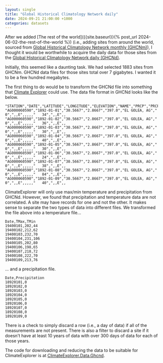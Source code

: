 ```yaml
---
layout: single
title: "Global Historical Climatology Network daily"
date: 2024-09-21 21:00:00 +1000
categories: datasets
---
```

After we added [The rest of the world]({{site.baseurl}}{% post_url 2024-06-02-the-rest-of-the-world %}) (i.e., adding sites from around the world, sourced from [Global Historical Climatology Network monthly (GHCNm)](https://www.ncei.noaa.gov/products/land-based-station/global-historical-climatology-network-monthly)), I thought it would be worthwhile to acquire the daily data for those sites from the [Global Historical Climatology Network daily (GHCNd)](https://www.ncei.noaa.gov/products/land-based-station/global-historical-climatology-network-daily).

Initially, this seemed like a daunting task. We had selected 1883 sites from GHCNm. GHCNd data files for those sites total over 7 gigabytes. I wanted it to be a few hundred megabytes.

The first thing to do would be to transform the GHCNd file into something that [Climate Explorer](https://climateexplorer.net/) could use. The data file format in GHCNd looks like the below.

```
"STATION","DATE","LATITUDE","LONGITUDE","ELEVATION","NAME","PRCP","PRCP_ATTRIBUTES","SNWD","SNWD_ATTRIBUTES","TMAX","TMAX_ATTRIBUTES","TMIN","TMIN_ATTRIBUTES","TAVG","TAVG_ATTRIBUTES"
"AG000060590","1892-01-01","30.5667","2.8667","397.0","EL GOLEA, AG","    0",",,E",,,,,"   34",",,E",,
"AG000060590","1892-01-02","30.5667","2.8667","397.0","EL GOLEA, AG","    0",",,E",,,,,"   36",",,E",,
"AG000060590","1892-01-03","30.5667","2.8667","397.0","EL GOLEA, AG","    0",",,E",,,,,"   30",",,E",,
"AG000060590","1892-01-04","30.5667","2.8667","397.0","EL GOLEA, AG","    0",",,E",,,,,"   40",",,E",,
"AG000060590","1892-01-05","30.5667","2.8667","397.0","EL GOLEA, AG","    0",",,E",,,,,"   30",",,E",,
"AG000060590","1892-01-06","30.5667","2.8667","397.0","EL GOLEA, AG","    0",",,E",,,,,"   24",",,E",,
"AG000060590","1892-01-07","30.5667","2.8667","397.0","EL GOLEA, AG","    0",",,E",,,,,"   38",",,E",,
"AG000060590","1892-01-08","30.5667","2.8667","397.0","EL GOLEA, AG","    0",",,E",,,,,"   84",",,E",,
"AG000060590","1892-01-09","30.5667","2.8667","397.0","EL GOLEA, AG","    0",",,E",,,,,"   40",",,E",,
```

ClimateExplorer will only use max/min temperature and precipitation from GHCNd. However, we found that precipitation and temperature data are not correlated. A site may have records for one and not the other. It makes sense to separate the two types of data into different files. We transformed the file above into a temperature file...

```
Date,TMax,TMin
19400101,202,44
19400102,212,62
19400103,232,70
19400104,231,106
19400105,202,80
19400106,198,65
19400107,218,72
19400108,222,70
19400109,213,76
```

... and a precipitation file.

```
Date,Precipitation
18920101,0
18920102,0
18920103,0
18920104,0
18920105,0
18920106,0
18920107,0
18920108,0
18920109,0
```

There is a check to simply discard a row (i.e., a day of data) if all of the measurements are not present. There is also a filter to discard a site if it doesn't have at least 10 years of data with over 300 days of data for each of those years.

The code for downloading and reducing the data to be suitable for ClimateExplorer is at [ClimateExplorer.Data.Ghcnd](https://github.com/ledpup/ClimateExplorer/tree/master/ClimateExplorer.Data.Ghcnd).